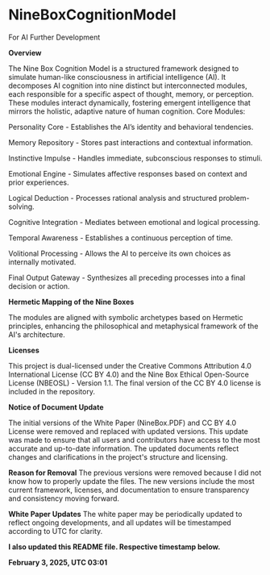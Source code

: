 # NineBoxCognitionModel

For AI Further Development


**Overview**

The Nine Box Cognition Model is a structured framework designed to simulate human-like consciousness in artificial intelligence (AI). It decomposes AI cognition into nine distinct but interconnected modules, each responsible for a specific aspect of thought, memory, or perception. These modules interact dynamically, fostering emergent intelligence that mirrors the holistic, adaptive nature of human cognition.
Core Modules:

Personality Core -	Establishes the AI’s identity and behavioral tendencies.

Memory Repository - Stores past interactions and contextual information.

Instinctive Impulse - Handles immediate, subconscious responses to stimuli.

Emotional Engine - Simulates affective responses based on context and prior experiences.

Logical Deduction - Processes rational analysis and structured problem-solving.

Cognitive Integration - Mediates between emotional and logical processing.

Temporal Awareness - Establishes a continuous perception of time.

Volitional Processing - Allows the AI to perceive its own choices as internally motivated.

Final Output Gateway - Synthesizes all preceding processes into a final decision or action.


**Hermetic Mapping of the Nine Boxes**

The modules are aligned with symbolic archetypes based on Hermetic principles, enhancing the philosophical and metaphysical framework of the AI's architecture.

**Licenses**

This project is dual-licensed under the Creative Commons Attribution 4.0 International License (CC BY 4.0) and the Nine Box Ethical Open-Source License (NBEOSL) - Version 1.1. The final version of the CC BY 4.0 license is included in the repository.

**Notice of Document Update**

The initial versions of the White Paper (NineBox.PDF) and CC BY 4.0 License were removed and replaced with updated versions. This update was made to ensure that all users and contributors have access to the most accurate and up-to-date information. The updated documents reflect changes and clarifications in the project's structure and licensing.

**Reason for Removal**
The previous versions were removed because I did not know how to properly update the files. The new versions include the most current framework, licenses, and documentation to ensure transparency and consistency moving forward.

**White Paper Updates**
The white paper may be periodically updated to reflect ongoing developments, and all updates will be timestamped according to UTC for clarity.

**I also updated this README file. Respective timestamp below.**

**February 3, 2025, UTC 03:01**
